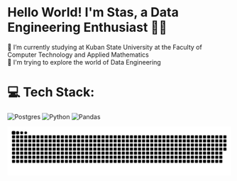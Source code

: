 # Hello World! I'm Stas, a Data Engineering Enthusiast 👋🏼
🔭 I’m currently studying at Kuban State University at the Faculty of Computer Technology and Applied Mathematics<br>🌱 I'm trying to explore the world of Data Engineering


# 💻 Tech Stack:
![Postgres](https://img.shields.io/badge/postgres-%23316192.svg?style=for-the-badge&logo=postgresql&logoColor=white) ![Python](https://img.shields.io/badge/python-3670A0?style=for-the-badge&logo=python&logoColor=ffdd54) ![Pandas](https://img.shields.io/badge/pandas-%23150458.svg?style=for-the-badge&logo=pandas&logoColor=white)

<picture>
  <source media="(prefers-color-scheme: dark)" srcset="https://raw.githubusercontent.com/StasPyDE/StasPyDE/output/github-snake-dark.svg" />
  <source media="(prefers-color-scheme: light)" srcset="https://raw.githubusercontent.com/StasPyDE/StasPyDE/output/github-snake.svg" />
  <img alt="github-snake" src="https://raw.githubusercontent.com/StasPyDE/StasPyDE/output/github-snake.svg" />
</picture>
